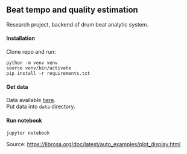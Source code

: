 ## Beat tempo and quality estimation

Research project, backend of drum beat analytic system.  

#### Installation

Clone repo and run: 

```commandline
python -m venv venv
source venv/bin/activate
pip install -r requirements.txt
```

#### Get data

Data available [here](https://drive.google.com/drive/folders/1mX6N8JIj2UDAk8fDmmF4pBEjYH8lR4Fh?usp=drive_link).  
Put data into `data` directory.  

#### Run notebook

```commandline
jupyter notebook
```

Source: https://librosa.org/doc/latest/auto_examples/plot_display.html  
